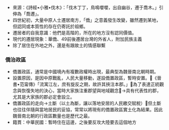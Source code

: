 - 來源：《詩經•小雅•伐木》：「伐木丁丁，鳥鳴嚶嚶，出自幽谷，遷于喬木。」引伸為「喬遷」。
- 四世紀初，大量中原人士遷居南方，「僑」之意義發生改變，雖然遷到某地，但認同或本質性的存在仍寄託於祖鄉。
- 遷居者的自我意識：他們是高階的，所在的地方沒有認同價值。
- 現代的遷居現象：華僑、49前後遷居台灣的外省人，附加民族主義
- 除了居住在外地之外，還是有跟故土的情感聯繫
### 僑治政區
- 僑置政區，通常是中國境內有複數政權時出現，最典型為魏晉南北朝時期。
- 設置原因，是因中原戰亂，人民大量移動，遂設僑置政區，暫時安置。《晉書•范甯傳》「流寓江左，庶有旋反之期，故許其挾注本郡。」為了表達正統觀念與恢復失地的決心，當時大家族注重郡望與地域觀念→具有代表性的郡，尤其是大家族的郡必定會設立。
- 僑置政區的走向→土斷（以土為斷，讓以落地安居的人民繳交賦稅）但土斷也往往伴隨與當地居民的妥協，常常以將現有的僑置政區實土化為結果。因此魏晉南北朝的行政區數量也是歷代之最。
- 籍貫：中華民國：暫時住在這邊，之後要反攻大陸要去這個地方
